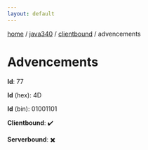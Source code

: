 ```yaml
---
layout: default
---
```


[home](/)  /  [java340](/protocol/java340)  /  [clientbound](/protocol/java340/clientbound)  /  advencements

# Advencements

**Id**: 77

**Id** (hex): 4D

**Id** (bin): 01001101

**Clientbound**: ✔️

**Serverbound**: ✖️
